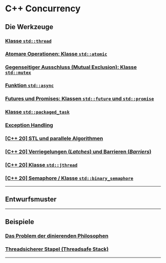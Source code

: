 # C++ Concurrency

## Die Werkzeuge

### [Klasse `std::thread`](Programs/01_SimpleThreading/Readme.md)

### [Atomare Operationen: Klasse `std::atomic`](Programs/02_Atomic/Readme.md)

### [Gegenseitiger Ausschluss (Mutual Exclusion): Klasse `std::mutex`](Programs/03_MutualExclusion/Readme.md)

### [Funktion `std::async`](Programs/04_Async/Readme.md)

### [Futures und Promises: Klassen `std::future` und `std::promise`](Programs/05_FuturesPromises/Readme.md)

### [Klasse `std::packaged_task`](Programs/06_PackagedTask/Readme.md)

### [Exception Handling](Programs/07_ExceptionHandling/Readme.md)

### [[C++ 20] STL und parallele Algorithmen](Programs/08_STL_ParallelAlgorithms/Readme.md)

### [[C++ 20] Verriegelungen (*Latches*) und Barrieren (*Barriers*)](Programs/09_LatchesBarriers/Readme.md)

### [[C++ 20] Klasse `std::jthread`](Programs/10_JThread/Readme.md)

### [[C++ 20] Semaphore / Klasse `std::binary_semaphore`](Programs/11_Semaphore/Readme.md)

---

## Entwurfsmuster


---

## Beispiele

### [Das Problem der dinierenden Philosophen](Programs/20_DiningPhilosophers/Readme.md)

### [Threadsicherer Stapel (Threadsafe Stack)](Programs/XXX/XXX.md)


---
